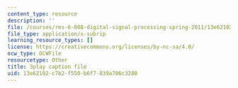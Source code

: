 ```yaml
---
content_type: resource
description: ''
file: /courses/res-6-008-digital-signal-processing-spring-2011/13e62102c7b2f550b6f7839a706c3280_AsSsGjaBbas.srt
file_type: application/x-subrip
learning_resource_types: []
license: https://creativecommons.org/licenses/by-nc-sa/4.0/
ocw_type: OCWFile
resourcetype: Other
title: 3play caption file
uid: 13e62102-c7b2-f550-b6f7-839a706c3280
---
```

